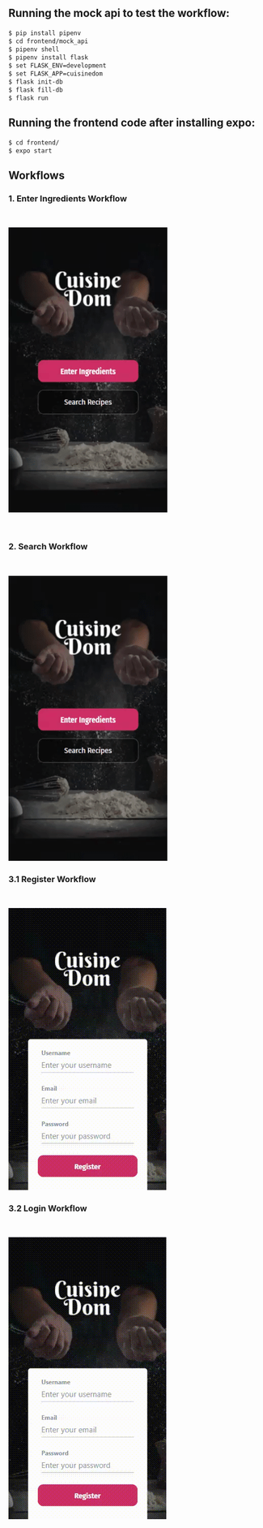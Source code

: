## Running the mock api to test the workflow:
```
$ pip install pipenv
$ cd frontend/mock_api
$ pipenv shell 
$ pipenv install flask 
$ set FLASK_ENV=development 
$ set FLASK_APP=cuisinedom 
$ flask init-db
$ flask fill-db
$ flask run  
```
## Running the frontend code after installing expo:
```
$ cd frontend/
$ expo start
```

## Workflows
### 1. Enter Ingredients Workflow
<br>

![Alt Text](./assets/workflow-1.gif)

<br>

### 2. Search Workflow
<br>

![Alt Text](./assets/workflow-2.gif)

### 3.1 Register Workflow
<br>

![Alt Text](./assets/workflow-3-2.gif)

### 3.2 Login Workflow
<br>

![Alt Text](./assets/workflow-3.gif)

